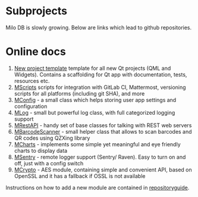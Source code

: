 Subprojects
===

Milo DB is slowly growing. Below are links which lead to github repositories.

# Online docs

1. [New project template](https://github.com/milosolutions/mwizardtemplate/) template for all new Qt projects (QML and Widgets).
Contains a scaffolding for Qt app with documentation, tests, resources etc.
2. [MScripts](https://github.com/milosolutions/mscripts/) scripts for integration with GitLab CI, Mattermost, versioning
scripts for all platforms (including git SHA), and more
3. [MConfig](https://github.com/milosolutions/mconfig/) - a small class which helps storing user app settings and configuration
4. [MLog](https://github.com/milosolutions/mlog) - small but powerful log class, with full categorized logging support
5. [MRestAPI](https://github.com/milosolutions/mrestapi/) - handy set of base classes for talking with REST web servers
6. [MBarcodeScanner](https://github.com/milosolutions/mbarcodescanner/) - small helper class that allows to scan barcodes and QR codes
using QZXing library
7. [MCharts](https://github.com/milosolutions/mcharts/) - implements some simple yet meaningful and eye friendly charts to display data
8. [MSentry](https://github.com/milosolutions/msentry/) - remote logger support (Sentry/ Raven). Easy to turn on and off, just with a config switch
9. [MCrypto](https://github.com/milosolutions/mcrypto/) - AES module, containing simple and convenient API, based on OpenSSL and it has a fallback if OSSL is not available

Instructions on how to add a new module are contained in [repositoryguide](doc/repositoryguide.md).
